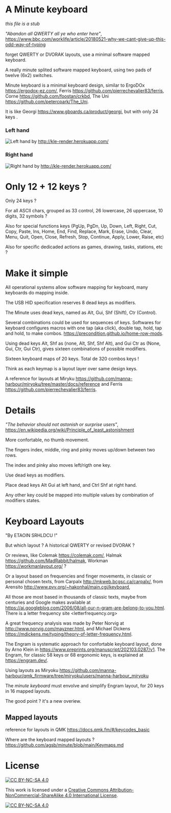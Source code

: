 # A Minute keyboard

_this file is a stub_ 

_"Abandon all QWERTY all ye who enter here"_, https://www.bbc.com/worklife/article/20180521-why-we-cant-give-up-this-odd-way-of-typing

forget QWERTY or DVORAK layouts, use a minimal software mapped keyboard.

A really minute splited software mapped keyboard, using two pads of twelve (6x2) switches.

Minute keyboard is a minimal keyboard design, similar to
 ErgoDOx <https://ergodox-ez.com/>, 
 Ferris <https://github.com/pierrechevalier83/ferris>, 
 Corne <https://github.com/foostan/crkbd>, 
 The Uni <https://github.com/petercpark/The_Uni>.
 
 It is like Georgi <https://www.gboards.ca/product/georgi>, but with only 24 keys . 
### Left hand

![Left hand](https://user-images.githubusercontent.com/14941647/160960426-be994241-1696-4372-88c3-1701e45b9ea9.png) by <http://kle-render.herokuapp.com/>

### Right hand

![Right hand](https://user-images.githubusercontent.com/14941647/160960614-ec4c503b-88a6-479c-878a-d402c8652f1c.png) by <http://kle-render.herokuapp.com/>

# Only 12 + 12 keys ?

Only 24 keys ?

For all ASCII chars, grouped as 33 control, 26 lowercase, 26 uppercase, 10 digits, 32 symbols ?

Also for special functions keys (PgUp, PgDn, Up, Down, Left, Right, Cut, Copy, Paste, Ins, Home, End, Find, Replace, Mark, Erase, Undo, Clear, Menu, Quit, Open, Close, Refresh, Stop, Continue, Apply, Lower, Raise, etc)  

Also for specific dedicaded actions as games, drawing, tasks, stations, etc ?

# Make it simple

All operational systems allow software mapping for keyboard, many keyboards do mapping inside.

The USB HID specification reserves 8 dead keys as modifiers.

The Minute uses dead keys, named as Alt, Gui, Shf (Shift), Ctr (Control).

Several combinations could be used for sequences of keys. Softwares for keyboard configures macros with one tap (aka click), double tap, hold, tap and hold, to make combos. <https://precondition.github.io/home-row-mods>.

Using dead keys Alt, Shf as (none, Alt, Shf, Shf Alt), and Gui Ctr as (None, Gui, Ctr, Gui Ctr), gives sixteen combinations of possible modifiers.

Sixteen keyboard maps of 20 keys. Total de 320 combos keys !

Think as each keymap is a layout layer over same design keys.

A reference for layouts at Miryku <https://github.com/manna-harbour/miryoku/tree/master/docs/reference> and  Ferris <https://github.com/pierrechevalier83/ferris>. 
# Details

_"The behavior should not astonish or surprise users"_, <https://en.wikipedia.org/wiki/Principle_of_least_astonishment>

More confortable, no thumb movement.

The fingers index, middle, ring and pinky moves up/down between two rows.

The index and pinky also moves left/rigth one key.

Use dead keys as modifiers.

Place dead keys Alt Gui at left hand, and Ctrl Shf at right hand.

Any other key could be mapped into multiple values by combination of modifiers states.

# Keyboard Layouts

"By ETAOIN SRHLDCU !"

But which layout ? A historical QWERTY or revised DVORAK ?

Or reviews, like Colemak <https://colemak.com/>, Halmak <https://github.com/MadRabbit/halmak>, Workman <https://workmanlayout.org/> ?

Or a layout based on frequencies and finger movements, in classic or personal chosen texts, from Carpalx <http://mkweb.bcgsc.ca/carpalx/>, from Arensito <http://www.pvv.org/~hakonhal/main.cgi/keyboard>, 

All those are most based in thousands of classic texts, maybe from centuries and Google makes available at <https://ai.googleblog.com/2006/08/all-our-n-gram-are-belong-to-you.html>. There is a letter frequency site <letterfrequency.org>

A great frequency analysis was made by Peter Norvig at <http://www.norvig.com/mayzner.html>, and Michael Dickens <https://mdickens.me/typing/theory-of-letter-frequency.html>.

The Engram is systematic approach for confortable keyboard layout, done by Arno Klein in <https://www.preprints.org/manuscript/202103.0287/v1>. The Engram, for classic 58 keys or 68 ergonomic keys, is explained at <https://engram.dev/>.

Using layouts as Miryoku <https://github.com/manna-harbour/qmk_firmware/tree/miryoku/users/manna-harbour_miryoku>

The _minute keyboard_ must envolve and simplify Engram layout, for 20 keys in 16 mapped layouts.

The good point ? it's a new overiew.

## Mapped layouts

reference for layouts in QMK <https://docs.qmk.fm/#/keycodes_basic>

Where are the keyboard mapped layouts ? https://github.com/agsb/minute/blob/main/Keymaps.md
# License

[![CC BY-NC-SA 4.0][cc-by-nc-sa-shield]][cc-by-nc-sa]

This work is licensed under a
[Creative Commons Attribution-NonCommercial-ShareAlike 4.0 International License][cc-by-nc-sa].

[![CC BY-NC-SA 4.0][cc-by-nc-sa-image]][cc-by-nc-sa]

[cc-by-nc-sa]: http://creativecommons.org/licenses/by-nc-sa/4.0/
[cc-by-nc-sa-image]: https://licensebuttons.net/l/by-nc-sa/4.0/88x31.png
[cc-by-nc-sa-shield]: https://img.shields.io/badge/License-CC%20BY--NC--SA%204.0-lightgrey.svg

